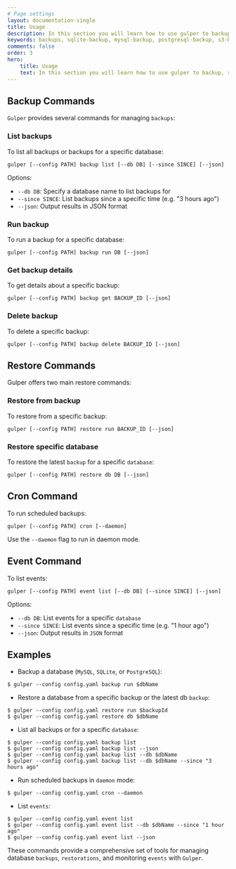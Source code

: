 ```yaml
---
# Page settings
layout: documentation-single
title: Usage
description: In this section you will learn how to use gulper to backup, restore and list backups.
keywords: backups, sqlite-backup, mysql-backup, postgresql-backup, s3-backup, clivern
comments: false
order: 3
hero:
    title: Usage
    text: In this section you will learn how to use gulper to backup, restore and list backups.
---
```


## Backup Commands

`Gulper` provides several commands for managing `backups`:

### List backups

To list all backups or backups for a specific database:

```
gulper [--config PATH] backup list [--db DB] [--since SINCE] [--json]
```

Options:
- `--db DB`: Specify a database name to list backups for
- `--since SINCE`: List backups since a specific time (e.g. "3 hours ago")
- `--json`: Output results in JSON format

### Run backup

To run a backup for a specific database:

```
gulper [--config PATH] backup run DB [--json]
```

### Get backup details

To get details about a specific backup:

```
gulper [--config PATH] backup get BACKUP_ID [--json]
```

### Delete backup

To delete a specific backup:

```
gulper [--config PATH] backup delete BACKUP_ID [--json]
```

## Restore Commands

Gulper offers two main restore commands:

### Restore from backup

To restore from a specific backup:

```
gulper [--config PATH] restore run BACKUP_ID [--json]
```

### Restore specific database

To restore the latest `backup` for a specific `database`:

```
gulper [--config PATH] restore db DB [--json]
```

## Cron Command

To run scheduled backups:

```
gulper [--config PATH] cron [--daemon]
```

Use the `--daemon` flag to run in daemon mode.

## Event Command

To list events:

```
gulper [--config PATH] event list [--db DB] [--since SINCE] [--json]
```

Options:
- `--db DB`: List events for a specific `database`
- `--since SINCE`: List events since a specific time (e.g. "1 hour ago")
- `--json`: Output results in `JSON` format

## Examples

- Backup a database (`MySQL`, `SQLite`, or `PostgreSQL`):

```
$ gulper --config config.yaml backup run $dbName
```

- Restore a database from a specific backup or the latest db `backup`:

```
$ gulper --config config.yaml restore run $backupId
$ gulper --config config.yaml restore db $dbName
```

- List all backups or for a specific `database`:

```
$ gulper --config config.yaml backup list
$ gulper --config config.yaml backup list --json
$ gulper --config config.yaml backup list --db $dbName
$ gulper --config config.yaml backup list --db $dbName --since "3 hours ago"
```

- Run scheduled backups in `daemon` mode:

```
$ gulper --config config.yaml cron --daemon
```

- List `events`:

```
$ gulper --config config.yaml event list
$ gulper --config config.yaml event list --db $dbName --since "1 hour ago"
$ gulper --config config.yaml event list --json
```

These commands provide a comprehensive set of tools for managing database `backups`, `restorations`, and monitoring `events` with `Gulper`.

